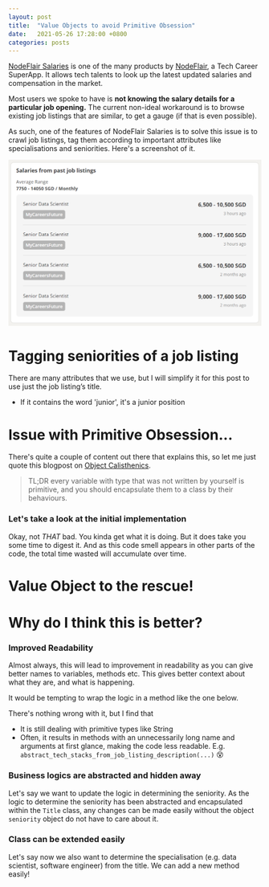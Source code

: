 ```yaml
---
layout: post
title:  "Value Objects to avoid Primitive Obsession"
date:   2021-05-26 17:28:00 +0800
categories: posts
---
```


[NodeFlair Salaries][nodeflair-salaries] is one of the many products by [NodeFlair][nodeflair-website], a Tech Career SuperApp. It allows tech talents to look up the latest updated salaries and compensation in the market. 

Most users we spoke to have is <b>not knowing the salary details for a particular job opening.</b> The current non-ideal workaround is to browse existing job listings that are similar, to get a gauge (if that is even possible).

As such, one of the features of NodeFlair Salaries is to solve this issue is to crawl job listings, tag them according to important attributes like specialisations and seniorities. Here's a screenshot of it.

![NodeFlair Salaries - Past Job Listings][nf_salaries_past_listings]

# <b>Tagging seniorities of a job listing</b>

There are many attributes that we use, but I will simplify it for this post to use just the job listing’s title.
- If it contains the word 'junior', it's a junior position

# <b>Issue with Primitive Obsession...</b>

There's quite a couple of content out there that explains this, so let me just quote this blogpost on [Object Calisthenics](https://medium.com/@davidsen/clean-code-object-calisthenics-f6f4dec07c8b).

> TL;DR every variable with type that was not written by yourself is primitive, and you should encapsulate them to a class by their behaviours.

### Let's take a look at the initial implementation

<script src="https://gist.github.com/adriangohjw/2fb900e738fc1c4ff2adf1d64fa866a6.js?file=before.rb"></script>

Okay, not <i>THAT</i> bad. You kinda get what it is doing. But it does take you some time to digest it. And as this code smell appears in other parts of the code, the total time wasted will accumulate over time.

# <b>Value Object to the rescue!</b>

<script src="https://gist.github.com/adriangohjw/2fb900e738fc1c4ff2adf1d64fa866a6.js?file=after.rb"></script>

# <b>Why do I think this is better?</b>

### Improved Readability

Almost always, this will lead to improvement in readability as you can give better names to variables, methods etc. This gives better context about what they are, and what is happening.

It would be tempting to wrap the logic in a method like the one below.

<script src="https://gist.github.com/adriangohjw/2fb900e738fc1c4ff2adf1d64fa866a6.js?file=why_better_readability.rb"></script>

There's nothing wrong with it, but I find that
- It is still dealing with primitive types like String
- Often, it results in methods with an unnecessarily long name and arguments at first glance, making the code less readable. E.g. `abstract_tech_stacks_from_job_listing_description(...)` 😵

### Business logics are abstracted and hidden away

Let's say we want to update the logic in determining the seniority. As the logic to determine the seniority has been abstracted and encapsulated within the `Title` class, any changes can be made easily without the object `seniority` object do not have to care about it.

<script src="https://gist.github.com/adriangohjw/2fb900e738fc1c4ff2adf1d64fa866a6.js?file=why_better_abstracted_business_logic.rb"></script>

### Class can be extended easily

Let's say now we also want to determine the specialisation (e.g. data scientist, software engineer) from the title. We can add a new method easily!

<script src="https://gist.github.com/adriangohjw/2fb900e738fc1c4ff2adf1d64fa866a6.js?file=why_better_easily_extended_class.rb"></script>

[scenic-gem]:                 https://github.com/scenic-views/scenic
[nodeflair-website]:          https://nodeflair.com
[nodeflair-salaries]:         https://nodeflair.com/salaries
[nf_salaries_past_listings]:  /assets/nf_salaries_past_listings.png